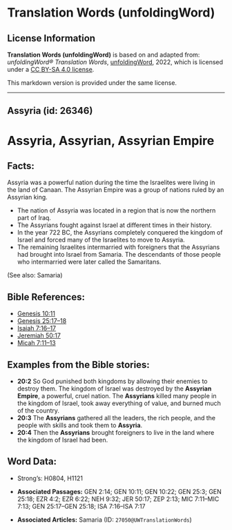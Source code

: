 # Translation Words (unfoldingWord)

## License Information

**Translation Words (unfoldingWord)** is based on and adapted from: _unfoldingWord® Translation Words_, [unfoldingWord](https://unfoldingword.org/utw), 2022, which is licensed under a [CC BY-SA 4.0 license](https://creativecommons.org/licenses/by-sa/4.0/legalcode.en).

This markdown version is provided under the same license.



--------------------------------

## Assyria (id: 26346)

Assyria, Assyrian, Assyrian Empire
==================================

Facts:
------

Assyria was a powerful nation during the time the Israelites were living in the land of Canaan. The Assyrian Empire was a group of nations ruled by an Assyrian king.

* The nation of Assyria was located in a region that is now the northern part of Iraq.
* The Assyrians fought against Israel at different times in their history.
* In the year 722 BC, the Assyrians completely conquered the kingdom of Israel and forced many of the Israelites to move to Assyria.
* The remaining Israelites intermarried with foreigners that the Assyrians had brought into Israel from Samaria. The descendants of those people who intermarried were later called the Samaritans.

(See also: Samaria)

Bible References:
-----------------

* [Genesis 10:11](https://ref.ly/Gen10:11)
* [Genesis 25:17–18](https://ref.ly/Gen25:17-Gen25:18)
* [Isaiah 7:16–17](https://ref.ly/Isa7:16-Isa7:17)
* [Jeremiah 50:17](https://ref.ly/Jer50:17)
* [Micah 7:11–13](https://ref.ly/Mic7:11-Mic7:13)

Examples from the Bible stories:
--------------------------------

* **20:2** So God punished both kingdoms by allowing their enemies to destroy them. The kingdom of Israel was destroyed by the **Assyrian Empire**, a powerful, cruel nation. The **Assyrians** killed many people in the kingdom of Israel, took away everything of value, and burned much of the country.
* **20:3** The **Assyrians** gathered all the leaders, the rich people, and the people with skills and took them to **Assyria**.
* **20:4** Then the **Assyrians** brought foreigners to live in the land where the kingdom of Israel had been.

Word Data:
----------

* Strong’s: H0804, H1121

* **Associated Passages:** GEN 2:14; GEN 10:11; GEN 10:22; GEN 25:3; GEN 25:18; EZR 4:2; EZR 6:22; NEH 9:32; JER 50:17; ZEP 2:13; MIC 7:11–MIC 7:13; GEN 25:17–GEN 25:18; ISA 7:16–ISA 7:17
* **Associated Articles:** Samaria (ID: `27050@UWTranslationWords`)

